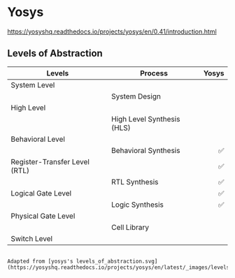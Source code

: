 # Yosys

https://yosyshq.readthedocs.io/projects/yosys/en/0.41/introduction.html

## Levels of Abstraction

| Levels                        | Process                    | Yosys |
|-------------------------------|----------------------------|------:|
| System Level                  |                            |       |
|                               | System Design              |       |
| High Level                    |                            |       |
|                               | High Level Synthesis (HLS) |       |
| Behavioral Level              |                            |       |
|                               | Behavioral Synthesis       | ✅    |
| Register-Transfer Level (RTL) |                            | ✅    |
|                               | RTL Synthesis              | ✅    |
| Logical Gate Level            |                            | ✅    |
|                               | Logic Synthesis            | ✅    |
| Physical Gate Level           |                            |       |
|                               | Cell Library               |       |
| Switch Level                  |                            |       |

```

Adapted from [yosys's levels_of_abstraction.svg](https://yosyshq.readthedocs.io/projects/yosys/en/latest/_images/levels_of_abstraction.svg)
